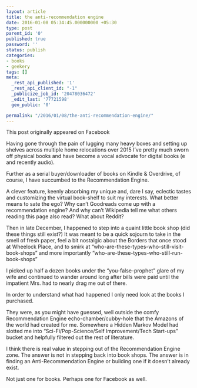 ```yaml
---
layout: article
title: the anti-recommendation engine
date: 2016-01-08 05:34:45.000000000 +05:30
type: post
parent_id: '0'
published: true
password: ''
status: publish
categories:
- books
- geekery
tags: []
meta:
  _rest_api_published: '1'
  _rest_api_client_id: "-1"
  _publicize_job_id: '20478036472'
  _edit_last: '77721598'
  geo_public: '0'

permalink: "/2016/01/08/the-anti-recommendation-engine/"
---
```

This post originally appeared on Facebook

Having gone through the pain of lugging many heavy boxes and setting up shelves across multiple home relocations over 2015 I’ve pretty much sworn off physical books and have become a vocal advocate for digital books (e and recently audio).

Further as a serial buyer/downloader of books on Kindle & Overdrive, of course, I have succumbed to the Recommendation Engine.

A clever feature, keenly absorbing my unique and, dare I say, eclectic tastes and customizing the virtual book-shelf to suit my interests. What better means to sate the ego? Why can’t Goodreads come up with a recommendation engine? And why can’t Wikipedia tell me what others reading this page also read? What about Reddit?

Then in late December, I happened to step into a quaint little book shop (did these things still exist?) It was meant to be a quick sojourn to take in the smell of fresh paper, feel a bit nostalgic about the Borders that once stood at Wheelock Place, and to smirk at “who-are-these-types-who-still-visit-book-shops” and more importantly “who-are-these-types-who-still-run-book-shops”

I picked up half a dozen books under the “you-false-prophet” glare of my wife and continued to wander around long after bills were paid until the impatient Mrs. had to nearly drag me out of there.

In order to understand what had happened I only need look at the books I purchased.

They were, as you might have guessed, well outside the comfy Recommendation Engine echo-chamber/cubby-hole that the Amazons of the world had created for me. Somewhere a Hidden Markov Model had slotted me into “Sci-Fi/Pop-Science/Self Improvement/Tech Start-ups” bucket and helpfully filtered out the rest of literature.

I think there is real value in stepping out of the Recommendation Engine zone. The answer is not in stepping back into book shops. The answer is in finding an Anti-Recommendation Engine or building one if it doesn’t already exist.

Not just one for books. Perhaps one for Facebook as well.
